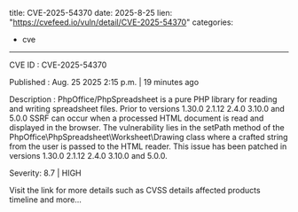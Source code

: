  
title: CVE-2025-54370
date: 2025-8-25
lien: "https://cvefeed.io/vuln/detail/CVE-2025-54370"
categories:
  - cve
---

CVE ID : CVE-2025-54370

Published :  Aug. 25
2025
2:15 p.m. | 19 minutes ago

Description : PhpOffice/PhpSpreadsheet is a pure PHP library for reading and writing spreadsheet files. Prior to versions 1.30.0
2.1.12
2.4.0
3.10.0
and 5.0.0
SSRF can occur when a processed HTML document is read and displayed in the browser. The vulnerability lies in the setPath method of the PhpOffice\PhpSpreadsheet\Worksheet\Drawing class
where a crafted string from the user is passed to the HTML reader. This issue has been patched in versions 1.30.0
2.1.12
2.4.0
3.10.0
and 5.0.0.

Severity: 8.7 | HIGH

Visit the link for more details
such as CVSS details
affected products
timeline
and more...
